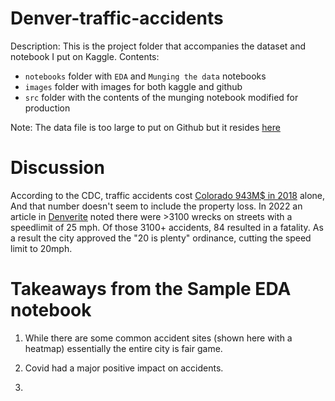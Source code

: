 # Denver-traffic-accidents

Description: This is the project folder that accompanies the dataset and notebook I put on Kaggle.
Contents: 
 - `notebooks` folder with `EDA` and `Munging the data` notebooks
 - `images` folder with images for both kaggle and github
 -  `src` folder with the contents of the munging notebook modified for production

Note: The data file is too large to put on Github but it resides [here](https://www.kaggle.com/datasets/hrokrin/denver-traffic-accidents)

# Discussion

According to the CDC, traffic accidents cost [Colorado 943M$ in 2018](https://www.cdc.gov/transportationsafety/pdf/statecosts/2020/CDC-Cost-of-Crash-Deaths-Fact-Sheets_Colorado.pdf) alone, And that number doesn't seem to include the property loss. In 2022 an article in [Denverite](https://denverite.com/2022/01/14/so-how-many-traffic-accidents-occured-on-denvers-neighborhood-streets-in-2021-this-many/) noted there were >3100 wrecks on streets with a speedlimit of 25 mph. Of those 3100+ accidents, 84 resulted in a fatality.
As a result the city approved the "20 is plenty" ordinance, cutting the speed limit to 20mph.

# Takeaways from the Sample EDA notebook 
 1. While there are some common accident sites (shown here with a heatmap) essentially the entire city is fair game.



 2. Covid had a major positive impact on accidents.



 3. 



